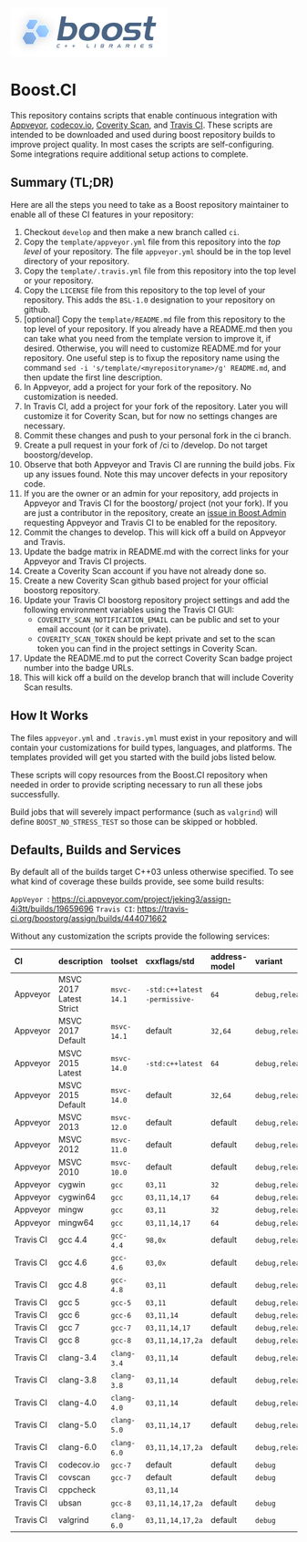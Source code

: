 ![Boost](images/boost.png  "Boost")

# Boost.CI #

This repository contains scripts that enable continuous integration with [Appveyor](https://www.appveyor.com/), [codecov.io](https://codecov.io/), 
[Coverity Scan](https://scan.coverity.com/), and [Travis CI](https://travis-ci.org/).  These scripts are intended to be downloaded and used during boost repository builds to improve project quality.  In most cases the scripts are self-configuring.  Some integrations require additional setup actions to complete.

## Summary (TL;DR) ##

Here are all the steps you need to take as a Boost repository maintainer to enable all of these CI features in your repository:

1. Checkout `develop` and then make a new branch called `ci`.
1. Copy the `template/appveyor.yml` file from this repository into the *top level* of your repository.  The file `appveyor.yml` should be in the top level directory of your repository.
1. Copy the `template/.travis.yml` file from this repository into the top level or your repository.
1. Copy the `LICENSE` file from this repository to the top level of your repository.  This adds the `BSL-1.0` designation to your repository on github.
1. [optional] Copy the `template/README.md` file from this repository to the top level of your repository.  If you already have a README.md then you can take what you need from the template version to improve it, if desired.  Otherwise, you will need to customize README.md for your repository.  One useful step is to fixup the repository name using the command `sed -i 's/template/<myrepositoryname>/g' README.md`, and then update the first line description.
1. In Appveyor, add a project for your fork of the repository.  No customization is needed.
1. In Travis CI, add a project for your fork of the repository.  Later you will customize it for Coverity Scan, but for now no settings changes are necessary.
1. Commit these changes and push to your personal fork in the ci branch.
1. Create a pull request in your fork of <myrepositoryname>/ci to <myrepositoryname>/develop.  Do not target boostorg/develop.
1. Observe that both Appveyor and Travis CI are running the build jobs.  Fix up any issues found.  Note this may uncover defects in your repository code.
1. If you are the owner or an admin for your repository, add projects in Appveyor and Travis CI for the boostorg/<myrepositoryname> project (not your fork).  If you are just a contributor in the repository, create an [issue in Boost.Admin](https://github.com/boostorg/admin/issues) requesting Appveyor and Travis CI to be enabled for the repository.
1. Commit the changes to develop.  This will kick off a build on Appveyor and Travis.
1. Update the badge matrix in README.md with the correct links for your Appveyor and Travis CI projects.
1. Create a Coverity Scan account if you have not already done so.
1. Create a new Coverity Scan github based project for your official boostorg repository.
1. Update your Travis CI boostorg repository project settings and add the following environment variables using the Travis CI GUI:
    * `COVERITY_SCAN_NOTIFICATION_EMAIL` can be public and set to your email account (or it can be private).
    * `COVERITY_SCAN_TOKEN` should be kept private and set to the scan token you can find in the project settings in Coverity Scan.
1. Update the README.md to put the correct Coverity Scan badge project number into the badge URLs.
1. This will kick off a build on the develop branch that will include Coverity Scan results.

## How It Works ##

The files `appveyor.yml` and `.travis.yml` must exist in your repository and will contain your customizations for build types, languages, and platforms.  The templates provided will get you started with the build jobs listed below.

These scripts will copy resources from the Boost.CI repository when needed in order to provide scripting necessary to run all these jobs successfully.

Build jobs that will severely impact performance (such as `valgrind`) will define `BOOST_NO_STRESS_TEST` so those can be skipped or hobbled.

## Defaults, Builds and Services ##

By default all of the builds target C++03 unless otherwise specified.
To see what kind of coverage these builds provide, see some build results:

`AppVeyor `: https://ci.appveyor.com/project/jeking3/assign-4i3tt/builds/19659696
`Travis CI`: https://travis-ci.org/boostorg/assign/builds/444071662

Without any customization the scripts provide the following services:

| CI        | description             | toolset     | cxxflags/std                  | address-model | variant         |
| :-------- | :---------------------- | :---------- | :---------------------------- | :------------ | :-------------- |
| Appveyor  | MSVC 2017 Latest Strict | `msvc-14.1` | `-std:c++latest -permissive-` | `64`          | `debug,release` |
| Appveyor  | MSVC 2017 Default       | `msvc-14.1` | default                       | `32,64`       | `debug,release` |
| Appveyor  | MSVC 2015 Latest        | `msvc-14.0` | `-std:c++latest`              | `64`          | `debug,release` |
| Appveyor  | MSVC 2015 Default       | `msvc-14.0` | default                       | `32,64`       | `debug,release` |
| Appveyor  | MSVC 2013               | `msvc-12.0` | default                       | default       | `debug,release` |
| Appveyor  | MSVC 2012               | `msvc-11.0` | default                       | default       | `debug,release` |
| Appveyor  | MSVC 2010               | `msvc-10.0` | default                       | default       | `debug,release` |
| Appveyor  | cygwin                  | `gcc`       | `03,11`                       | `32`          | `debug,release` |
| Appveyor  | cygwin64                | `gcc`       | `03,11,14,17`                 | `64`          | `debug,release` |
| Appveyor  | mingw                   | `gcc`       | `03,11`                       | `32`          | `debug,release` |
| Appveyor  | mingw64                 | `gcc`       | `03,11,14,17`                 | `64`          | `debug,release` |
| Travis CI | gcc 4.4                 | `gcc-4.4`   | `98,0x`                       | default       | `debug,release` | 
| Travis CI | gcc 4.6                 | `gcc-4.6`   | `03,0x`                       | default       | `debug,release` | 
| Travis CI | gcc 4.8                 | `gcc-4.8`   | `03,11`                       | default       | `debug,release` | 
| Travis CI | gcc 5                   | `gcc-5`     | `03,11`                       | default       | `debug,release` | 
| Travis CI | gcc 6                   | `gcc-6`     | `03,11,14`                    | default       | `debug,release` | 
| Travis CI | gcc 7                   | `gcc-7`     | `03,11,14,17`                 | default       | `debug,release` | 
| Travis CI | gcc 8                   | `gcc-8`     | `03,11,14,17,2a`              | default       | `debug,release` | 
| Travis CI | clang-3.4               | `clang-3.4` | `03,11,14`                    | default       | `debug,release` | 
| Travis CI | clang-3.8               | `clang-3.8` | `03,11,14`                    | default       | `debug,release` | 
| Travis CI | clang-4.0               | `clang-4.0` | `03,11,14`                    | default       | `debug,release` | 
| Travis CI | clang-5.0               | `clang-5.0` | `03,11,14,17`                 | default       | `debug,release` | 
| Travis CI | clang-6.0               | `clang-6.0` | `03,11,14,17,2a`              | default       | `debug,release` | 
| Travis CI | codecov.io              | `gcc-7`     | default                       | default       | `debug`         |
| Travis CI | covscan                 | `gcc-7`     | default                       | default       | `debug`         |
| Travis CI | cppcheck                |             | `03,11,14`                    |               |                 |
| Travis CI | ubsan                   | `gcc-8`     | `03,11,14,17,2a`              | default       | `debug`         |
| Travis CI | valgrind                | `clang-6.0` | `03,11,14,17,2a`              | default       | `debug`         |
